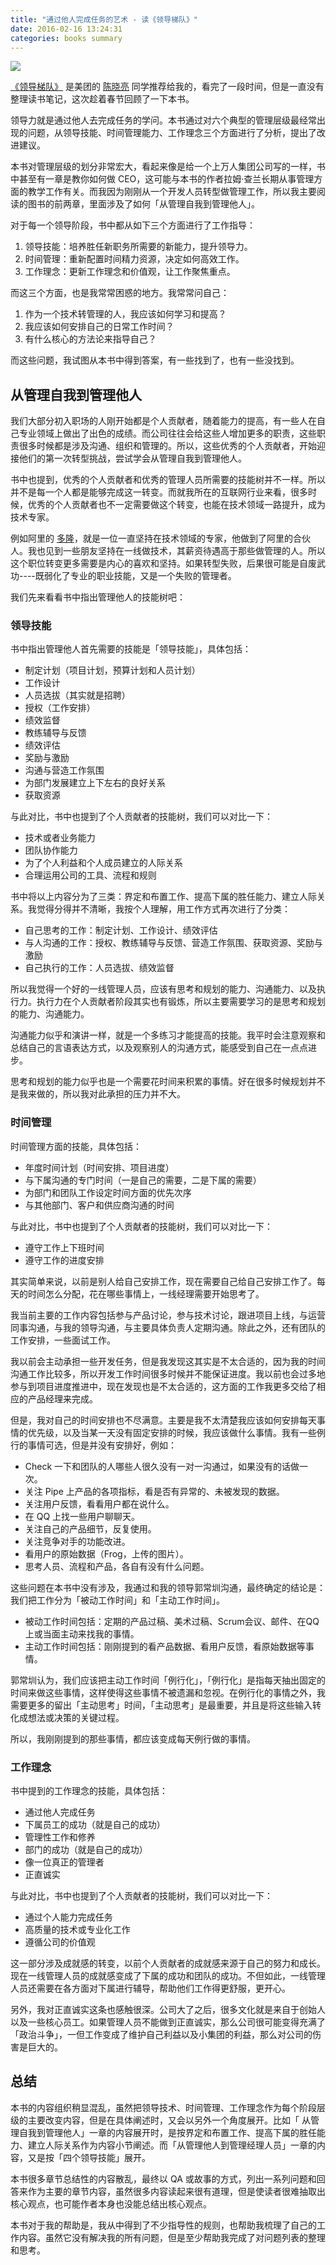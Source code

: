 ```yaml
---
title: "通过他人完成任务的艺术 - 读《领导梯队》"
date: 2016-02-16 13:24:31
categories: books summary
---
```



![](http://img11.360buyimg.com/n1/jfs/t991/39/1365739528/216597/92223aa5/559a1e10N51068ad5.jpg)

[《领导梯队》](http://item.jd.com/10708646.html) 是美团的 [陈晓亮](http://baike.baidu.com/item/%E9%99%88%E6%99%93%E4%BA%AE/17510291) 同学推荐给我的，看完了一段时间，但是一直没有整理读书笔记，这次趁着春节回顾了一下本书。


领导力就是通过他人去完成任务的学问。本书通过对六个典型的管理层级最经常出现的问题，从领导技能、时间管理能力、工作理念三个方面进行了分析，提出了改进建议。

本书对管理层级的划分非常宏大，看起来像是给一个上万人集团公司写的一样，书中甚至有一章是教你如何做 CEO，这可能与本书的作者拉姆·查兰长期从事管理方面的教学工作有关。而我因为刚刚从一个开发人员转型做管理工作，所以我主要阅读的图书的前两章，里面涉及了如何「从管理自我到管理他人」。

对于每一个领导阶段，书中都从如下三个方面进行了工作指导：

 1. 领导技能：培养胜任新职务所需要的新能力，提升领导力。
 1. 时间管理：重新配置时间精力资源，决定如何高效工作。
 1. 工作理念：更新工作理念和价值观，让工作聚焦重点。

而这三个方面，也是我常常困惑的地方。我常常问自己：

 1. 作为一个技术转管理的人，我应该如何学习和提高？
 1. 我应该如何安排自己的日常工作时间？
 1. 有什么核心的方法论来指导自己？

而这些问题，我试图从本书中得到答案，有一些找到了，也有一些没找到。

## 从管理自我到管理他人

我们大部分初入职场的人刚开始都是个人贡献者，随着能力的提高，有一些人在自己专业领域上做出了出色的成绩。而公司往往会给这些人增加更多的职责，这些职责很多时候都是涉及沟通、组织和管理的。所以，这些优秀的个人贡献者，开始迎接他们的第一次转型挑战，尝试学会从管理自我到管理他人。

书中也提到，优秀的个人贡献者和优秀的管理人员所需要的技能树并不一样。所以并不是每一个人都是能够完成这一转变。而就我所在的互联网行业来看，很多时候，优秀的个人贡献者也不一定需要做这个转变，也能在技术领域一路提升，成为技术专家。

例如阿里的 [多隆](http://baike.baidu.com/view/15099717.htm)，就是一位一直坚持在技术领域的专家，他做到了阿里的合伙人。我也见到一些朋友坚持在一线做技术，其薪资待遇高于那些做管理的人。所以这个职位转变更多需要是内心的喜欢和坚持。如果转型失败，后果很可能是自废武功----既弱化了专业的职业技能，又是一个失败的管理者。

我们先来看看书中指出管理他人的技能树吧：

### 领导技能

书中指出管理他人首先需要的技能是「领导技能」，具体包括：

 * 制定计划（项目计划，预算计划和人员计划）
 * 工作设计
 * 人员选拔（其实就是招聘）
 * 授权（工作安排）
 * 绩效监督
 * 教练辅导与反馈
 * 绩效评估
 * 奖励与激励
 * 沟通与营造工作氛围
 * 为部门发展建立上下左右的良好关系
 * 获取资源

与此对比，书中也提到了个人贡献者的技能树，我们可以对比一下：

 * 技术或者业务能力
 * 团队协作能力
 * 为了个人利益和个人成员建立的人际关系
 * 合理运用公司的工具、流程和规则

书中将以上内容分为了三类：界定和布置工作、提高下属的胜任能力、建立人际关系。我觉得分得并不清晰，我按个人理解，用工作方式再次进行了分类：

 * 自己思考的工作：制定计划、工作设计、绩效评估
 * 与人沟通的工作：授权、教练辅导与反馈、营造工作氛围、获取资源、奖励与激励
 * 自己执行的工作：人员选拔、绩效监督

所以我觉得一个好的一线管理人员，应该有思考和规划的能力、沟通能力、以及执行力。执行力在个人贡献者阶段其实也有锻炼，所以主要需要学习的是思考和规划的能力、沟通能力。

沟通能力似乎和演讲一样，就是一个多练习才能提高的技能。我平时会注意观察和总结自己的言语表达方式，以及观察别人的沟通方式，能感受到自己在一点点进步。

思考和规划的能力似乎也是一个需要花时间来积累的事情。好在很多时候规划并不是我来做的，所以我对此承担的压力并不大。

### 时间管理

时间管理方面的技能，具体包括：

 * 年度时间计划（时间安排、项目进度）
 * 与下属沟通的专门时间（一是自己的需要，二是下属的需要）
 * 为部门和团队工作设定时间方面的优先次序
 * 与其他部门、客户和供应商沟通的时间

与此对比，书中也提到了个人贡献者的技能树，我们可以对比一下：

 * 遵守工作上下班时间
 * 遵守工作的进度安排

其实简单来说，以前是别人给自己安排工作，现在需要自己给自己安排工作了。每天的时间怎么分配，花在哪些事情上，一线经理需要开始思考了。

我当前主要的工作内容包括参与产品讨论，参与技术讨论，跟进项目上线，与运营同事沟通，与我的领导沟通，与主要具体负责人定期沟通。除此之外，还有团队的工作安排，一些面试工作。

我以前会主动承担一些开发任务，但是我发现这其实是不太合适的，因为我的时间沟通工作比较多，所以开发工作时间很多时候并不能保证进度。我以前也会过多地参与到项目进度推进中，现在发现也是不太合适的，这方面的工作我更多交给了相应的产品经理来完成。

但是，我对自己的时间安排也不尽满意。主要是我不太清楚我应该如何安排每天事情的优先级，以及当某一天没有固定安排的时候，我应该做什么事情。我有一些例行的事情可选，但是并没有安排好，例如：

 * Check 一下和团队的人哪些人很久没有一对一沟通过，如果没有的话做一次。
 * 关注 Pipe 上产品的各项指标，看是否有异常的、未被发现的数据。
 * 关注用户反馈，看看用户都在说什么。
 * 在 QQ 上找一些用户聊聊天。
 * 关注自己的产品细节，反复使用。
 * 关注竞争对手的功能改进。
 * 看用户的原始数据（Frog，上传的图片）。
 * 思考人员、流程和产品，各自有没有什么问题。

这些问题在本书中没有涉及，我通过和我的领导郭常圳沟通，最终确定的结论是：我们把工作分为「被动工作时间」和「主动工作时间」。

 * 被动工作时间包括：定期的产品过稿、美术过稿、Scrum会议、邮件、在QQ上或当面主动来找我的事情。
 * 主动工作时间包括：刚刚提到的看产品数据、看用户反馈，看原始数据等事情。
 
郭常圳认为，我们应该把主动工作时间「例行化」，「例行化」是指每天抽出固定的时间来做这些事情，这样使得这些事情不被遗漏和忽视。在例行化的事情之外，我需要更多的留出「主动思考」时间，「主动思考」是最重要，并且是将这些输入转化成想法或决策的关键过程。

所以，我刚刚提到的那些事情，都应该变成每天例行做的事情。

### 工作理念

书中提到的工作理念的技能，具体包括：

 * 通过他人完成任务
 * 下属员工的成功（就是自己的成功）
 * 管理性工作和修养
 * 部门的成功（就是自己的成功）
 * 像一位真正的管理者
 * 正直诚实

与此对比，书中也提到了个人贡献者的技能树，我们可以对比一下：

 * 通过个人能力完成任务
 * 高质量的技术或专业化工作
 * 遵循公司的价值观

这一部分涉及成就感的转变，以前个人贡献者的成就感来源于自己的努力和成长。现在一线管理人员的成就感变成了下属的成功和团队的成功。不但如此，一线管理人员还需要在各方面对下属进行辅导，帮助他们工作得更舒服，更开心。

另外，我对正直诚实这条也感触很深。公司大了之后，很多文化就是来自于创始人以及一些核心员工。如果管理人员不能做到正直诚实，那么公司很可能变得充满了「政治斗争」，一但工作变成了维护自己利益以及小集团的利益，那么对公司的伤害是巨大的。

## 总结

本书的内容组织稍显混乱，虽然把领导技术、时间管理、工作理念作为每个阶段层级的主要改变内容，但是在具体阐述时，又会以另外一个角度展开。比如「 从管理自我到管理他人」一章的内容展开时，是按界定和布置工作、提高下属的胜任能力、建立人际关系作为内容小节阐述。而「从管理他人到管理经理人员」一章的内容，又是按「四个领导技能」展开。

本书很多章节总结性的内容散乱，最终以 QA 或故事的方式，列出一系列问题和回答来作为主要的章节内容，虽然很多内容读起来很有道理，但是使读者很难抽取出核心观点，也可能作者本身也没能总结出核心观点。

本书对于我的帮助是，我从中得到了不少指导性的规则，也帮助我梳理了自己的工作内容。虽然它没有解决我的所有问题，但是至少帮助我完成了对问题列表的整理和思考。


